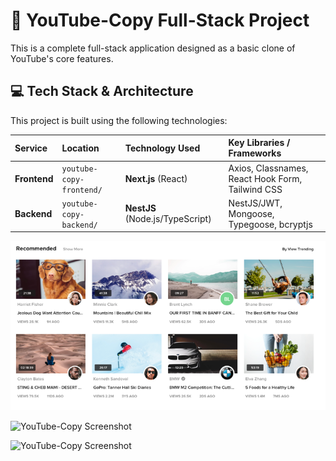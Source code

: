 # 🎥 YouTube-Copy Full-Stack Project

This is a complete full-stack application designed as a basic clone of YouTube's core features.


## 💻 Tech Stack & Architecture

This project is built using the following technologies:

| **Service** | **Location** | **Technology Used** | **Key Libraries / Frameworks** |
| :--- | :--- | :--- | :--- |
| **Frontend** | `youtube-copy-frontend/` | **Next.js** (React) | Axios, Classnames, React Hook Form, Tailwind CSS |
| **Backend** | `youtube-copy-backend/` | **NestJS** (Node.js/TypeScript) | NestJS/JWT, Mongoose, Typegoose, bcryptjs |

![YouTube-Copy Screenshot](./youtube-copy-frontend/img-for-readme/recom.bmp)

![YouTube-Copy Screenshot](./youtube-copy-frontend/img-for-readme/tv.png)

![YouTube-Copy Screenshot](./youtube-copy-frontend/img-for-readme/movie.png) 
